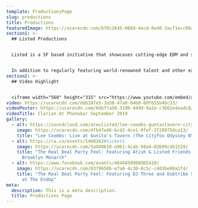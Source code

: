 ```yaml
---
template: ProductionsPage
slug: productions
title: Productions
featuredImage: https://ucarecdn.com/8f0c2645-088d-4ecd-8e40-3acf1ecc08ad/-/preview/
section1: >-
  ## Listed Productions


  Listed is a SF based initiative that showcases cutting-edge EDM and strives to make it accessible via event productions and an artist agency. Our mission is to create unforgettable experiences with a warm, intimate vibe for our guests. We strive to make the partygoer as important as the headliner because we think the experience matters. Since its founding in San Francisco in 2005, listed has steadily expanded its reach to become an integral part of the dance music scene across other North American cities, most notably New York, Chicago, Los Angeles and Miami, where its events and bookings artists are supported by an avid following of fans, artists and industry professionals.


  In addition to regularly featuring world-renowned talent and other exceptional, carefully chosen artists, listed Productions strives to create a warm and intimate vibe so that guests enjoy an unforgettable event, where their experience is paramount. listed parties have been memorable highlights of major dance music festivals, including BPM in Playa Del Carmen, Mexico, Love Parade in San Francisco, Movement in Detroit and the Winter Music Conference/Week in Miami.
section2: >-
  ## Video Highlight


  <iframe width="560" height="315" src="https://www.youtube.com/embed/aYA_YO11TNM" frameborder="0" allow="accelerometer; autoplay; encrypted-media; gyroscope; picture-in-picture" allowfullscreen></iframe>
video: https://ucarecdn.com/ddb18fe5-3a50-47a8-84b0-60f655b4bc33/
videoPoster: https://ucarecdn.com/0dbf7a50-3196-449d-9a2e-c3661e4eadc8/
videoTitle: Clarian At Phonobar September 2019
gallery:
  - alt: https://soundcloud.com/areulisted/lee-coombs-guntastavern-cityfoxnye2019?in=areulisted/sets/live-at-gunitas-tavern-the&utm_source=clipboard&utm_medium=text&utm_campaign=social_sharing
    image: https://ucarecdn.com/4fb47e46-bc42-4ce1-9fef-2f28975dca13/
    title: "Lee Coombs: Live at Gunita's Tavern (The Cityfox Odyssey NYE 2019)"
  - alt: https://ra.co/events/1468162#tickets
    image: https://ucarecdn.com/5a840610-e961-4cab-98a4-03b99cdb1539/
    title: "The Real Deal Party Feel: Featuring Atish & Listed Friends at The
      Brooklyn Monarch"
  - alt: https://www.facebook.com/events/4644850988965410/
    image: https://ucarecdn.com/8379658b-efa6-4c30-8c5c-c403be80a1f4/
    title: "The Real Deal Party Feel: Featuring DJ Three and Dubtribe Sound System
      at The EndUp"
meta:
  description: This is a meta description.
  title: Productions Page
---
```

